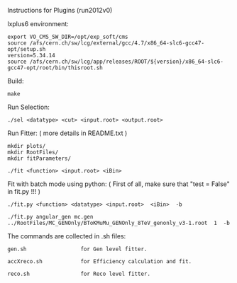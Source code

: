 Instructions for Plugins (run2012v0)

lxplus6 environment:   
	
	export VO_CMS_SW_DIR=/opt/exp_soft/cms
	source /afs/cern.ch/sw/lcg/external/gcc/4.7/x86_64-slc6-gcc47-opt/setup.sh
	version=5.34.14
	source /afs/cern.ch/sw/lcg/app/releases/ROOT/${version}/x86_64-slc6-gcc47-opt/root/bin/thisroot.sh

Build:
	
	make

Run Selection:
	
	./sel <datatype> <cut> <input.root> <output.root>

Run Fitter: ( more details in README.txt )
	
	mkdir plots/
	mkdir RootFiles/
	mkdir fitParameters/
	
	./fit <function> <input.root> <iBin>

Fit with batch mode using python: ( First of all, make sure that "test = False" in fit.py !!! )   
	
	./fit.py <function> <datatype> <input.root>  <iBin>  -b
	
	./fit.py angular_gen mc.gen ../RootFiles/MC_GENOnly/BToKMuMu_GENOnly_8TeV_genonly_v3-1.root  1  -b

The commands are collected in .sh files:  
	
	gen.sh                 for Gen level fitter.   
	
	accXreco.sh            for Efficiency calculation and fit.

	reco.sh                for Reco level fitter.
	



